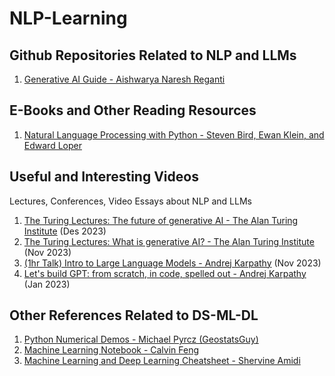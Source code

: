 # NLP-Learning

## Github Repositories Related to NLP and LLMs
1. [Generative AI Guide - Aishwarya Naresh Reganti](https://github.com/aishwaryanr/awesome-generative-ai-guide?tab=readme-ov-file)

## E-Books and Other Reading Resources
1. [Natural Language Processing with Python - Steven Bird, Ewan Klein, and Edward Loper](https://www.nltk.org/book/)

## Useful and Interesting Videos

Lectures, Conferences, Video Essays about NLP and LLMs

1. [The Turing Lectures: The future of generative AI - The Alan Turing Institute](https://youtu.be/2kSl0xkq2lM?si=iKvg5uUkvSuKOeAX) (Des 2023)
2. [The Turing Lectures: What is generative AI? - The Alan Turing Institute](https://youtu.be/fwaDtRbfioU?si=yTgqTBnwV4a8lmjm) (Nov 2023)
3. [(1hr Talk) Intro to Large Language Models - Andrej Karpathy](https://youtu.be/zjkBMFhNj_g?si=M9rND99UMzB_2qXx) (Nov 2023)
4. [Let's build GPT: from scratch, in code, spelled out - Andrej Karpathy](https://youtu.be/kCc8FmEb1nY?si=3hKnX58An8deSz1f) (Jan 2023)

## Other References Related to DS-ML-DL
1. [Python Numerical Demos - Michael Pyrcz (GeostatsGuy)](https://github.com/GeostatsGuy/PythonNumericalDemos/tree/master)
2. [Machine Learning Notebook - Calvin Feng](https://calvinfeng.gitbook.io/machine-learning-notebook/)
3. [Machine Learning and Deep Learning Cheatsheet - Shervine Amidi](https://stanford.edu/~shervine/teaching/cs-230/)
